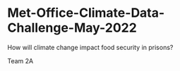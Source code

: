 # Met-Office-Climate-Data-Challenge-May-2022

How will climate change impact food security in prisons?

Team 2A
